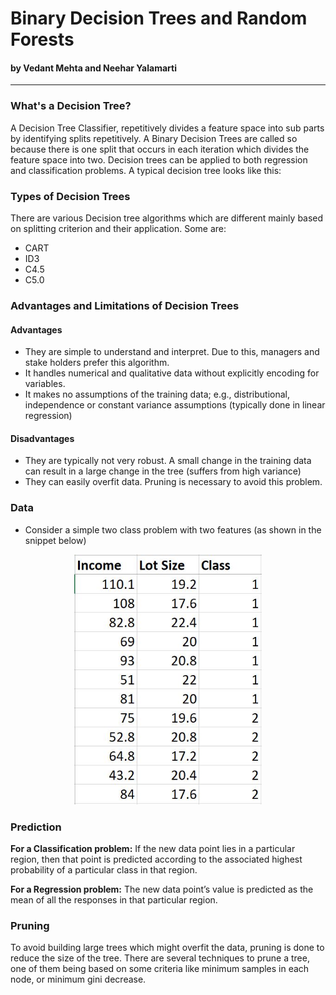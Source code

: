 # Binary Decision Trees and Random Forests

#### by Vedant Mehta and Neehar Yalamarti

---

### What's a Decision Tree?

A Decision Tree Classifier, repetitively divides a feature space into sub parts by identifying splits repetitively. A Binary Decision Trees are called so because there is one split that occurs in each iteration which divides the feature space into two.
Decision trees can be applied to both regression and classification problems. A typical decision tree looks like this:

### Types of Decision Trees

There are various Decision tree algorithms which are different mainly based on splitting criterion and their application. Some are:

* CART
* ID3
* C4.5
* C5.0

### Advantages and Limitations of Decision Trees

#### Advantages

* They are simple to understand and interpret. Due to this, managers and stake holders prefer this algorithm.
* It handles numerical and qualitative data without explicitly encoding for variables.
* It makes no assumptions of the training data; e.g., distributional, independence or constant variance assumptions (typically done in linear regression)

#### Disadvantages

* They are typically not very robust. A small change in the training data can result in a large change in the tree (suffers from high variance)
* They can easily overfit data. Pruning is necessary to avoid this problem.

### Data

* Consider a simple two class problem with two features (as shown in the snippet below)
<p align="center">
<img src="https://github.com/CourseReps/ECEN689-Fall2018/blob/master/Students/vedantmehta2808/Figures%20for%20Tutorial/Data%20snippet.JPG" width="300" height="400">
</p>

### Prediction

**For a Classification problem:**
If the new data point lies in a particular region, then that point is predicted according to the associated highest probability of a particular class in that region.

**For a Regression problem:**
The new data point’s value is predicted as the mean of all the responses in that particular region.

### Pruning

To avoid building large trees which might overfit the data, pruning is done to reduce the size of the tree. There are several techniques to prune a tree, one of them being based on some criteria like minimum samples in each node, or minimum gini decrease.
